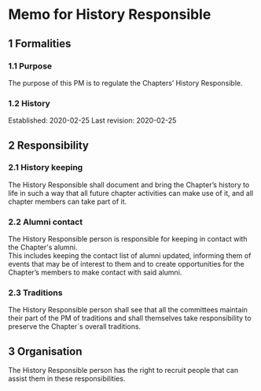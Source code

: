 # Memo for History Responsible

## 1 Formalities

### 1.1 Purpose

The purpose of this PM is to regulate the Chapters’ History Responsible.

### 1.2 History

Established: 2020-02-25
Last revision: 2020-02-25

## 2 Responsibility

### 2.1 History keeping

The History Responsible shall document and bring the Chapter’s history to life in such a way that all future chapter activities can make use of it, and all chapter members can take part of it.

### 2.2 Alumni contact

The History Responsible person is responsible for keeping in contact with the Chapter's alumni.  
This includes keeping the contact list of alumni updated, informing them of events that may be of interest to them and to create opportunities for the Chapter’s members to make contact with said alumni.

### 2.3 Traditions

The History Responsible person shall see that all the committees maintain their part of the PM of traditions and shall themselves take responsibility to preserve the Chapter´s overall traditions.

## 3 Organisation

The History Responsible person has the right to recruit people that can assist them in these responsibilities.
